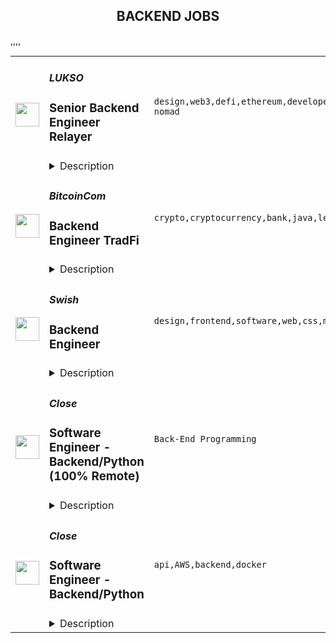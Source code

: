 <div align="center"><h2>BACKEND JOBS</h2></div><table><tr>
                <td width="100" height="100" rowspan="2">
                    <img src="https://remoteok.com/assets/img/jobs/c9c8f7b1670de7aaa6e3af78d07316f01668496545.peg" width="38px" height="auto">
                </td>
                <td width="300">
                    <h5>LUKSO</h5>
                    <h3>Senior Backend Engineer Relayer</h3>
                </td>
                <td width="300">
                    <code>design,web3,defi,ethereum,developer,testing,web,devops,cloud,typescript,lead,senior,health,engineer,engineering,backend,digital nomad</code>
                </td>
                <td width="200">
                <text>2 days ago</text>
                </td>
                <td width="100" rowspan="2">
                <a href="https://remoteOK.com/remote-jobs/remote-senior-backend-engineer-relayer-lukso-149107" align="right" target="_blank">Apply</a>
                </td>
            </tr>
            <tr>
                <td colspan="3">
                <details><summary>Description</summary>
                <p>As a Back End Engineer in the LUKSO engineering team, your mission is to partner with us to enhance our backend capabilities and build new features. You will contribute to the development of building various APIs, backend queuing systems or/and blockchain transaction relay services. Some of these will be off-chain solutions whilst others will be integrated with on-chain solutions.<br><br><span style="color:rgb(0, 0, 0);font-family:-apple-system ,;">LUKSO is focused on bringing blockchain technology to its next frontier with new tools and standards that will revolutionize the way the world interacts with blockchain. Creators and users will be able to have a seamless Web3 experience with LUKSO's future-proof solutions and we welcome talent around the world to join us in building the most innovative tools for the New Creative Economy.</span><br style="color:rgb(0, 0, 0);font-family:-apple-system ,;"><br style="color:rgb(0, 0, 0);font-family:-apple-system ,;"><span style="color:rgb(0, 0, 0);font-family:-apple-system ,;">LUKSO was Co-Founded by Chief Blockchain Architect, </span><a href="https://www.linkedin.com/in/fabian-vogelsteller-46365042/" rel="noreferrer noopener nofollow" style="background-color:rgb(255, 255, 255);text-decoration:none;color:rgb(44, 92, 197);cursor:pointer;font-family:-apple-system ,;">Fabian Vogelsteller</a><span style="color:rgb(0, 0, 0);font-family:-apple-system ,;">, author of ERC-20, ERC-725, Web3.js, Mist Browser and former Lead Dapp developer of Ethereum and </span><a href="https://www.linkedin.com/in/marjorie-hernandez-3059473a/" rel="noreferrer noopener nofollow" style="background-color:rgb(255, 255, 255);text-decoration:none;color:rgb(44, 92, 197);cursor:pointer;font-family:-apple-system ,;">Marjorie Hernandez</a><span style="color:rgb(0, 0, 0);font-family:-apple-system ,;">, an early blockchain strategist working with Ethereum, IOTA Foundation and world-renowned brands, who also Co-Founded </span><a href="https://discover.thedematerialised.com/" rel="noreferrer noopener nofollow" style="background-color:rgb(255, 255, 255);text-decoration:none;color:rgb(44, 92, 197);cursor:pointer;font-family:-apple-system ,;">THE DEMATERIALISED</a><span style="color:rgb(0, 0, 0);font-family:-apple-system ,;">.</span><br style="color:rgb(0, 0, 0);font-family:-apple-system ,;"><br style="color:rgb(0, 0, 0);font-family:-apple-system ,;"><span style="color:rgb(0, 0, 0);font-family:-apple-system ,;">LUKSO is now being developed by 40+ people around the globe and we are looking for motivated and passionate people who are up to the task of joining us in building out the foundation for the New Creative Economy and the apps that power it.</span><br>--<br><strong>In one year youâll know you were successful if youâveâ¦<br></strong></p><ul>
<li>Worked closely with Product Owners and third-party service consumers on the development of the new features.</li>
<li>Produced quality codebase with maximum simplicity and testability that is well documented.</li>
<li>Worked with technologies such as RESTful APIs, becoming the subject matter expert.</li>
<li>Helped to shape LUKSOâs core development mission, with your influence and expertise.</li>
</ul><p><strong>A background like this helps:</strong></p><ul>
<li>Several years of professional experience working with Gitflow (or being able to compromise on this with the team).</li>
<li>Node.js experience (such as NestJS, Express or similar)..</li>
<li>Additional experience in TypeScript and/or experience in hard typed language.</li>
<li>Experience working with Domain driven design (separation of concern or SoA - service oriented architecture).</li>
<li>Familiar with testing libraries such as Jest, Mocha, Cypress</li>
<li>Good understanding of SQL.</li>
<li>Great communicator and able to construct needs/requirements properly.</li>
<li>Knowledge of DevOps basics, but also maybe specifics of Cloud Services and containerisation</li>
<li>Collaboration on the requirements, needs and flaws.</li>
<li>Understanding of scrumban/ all the standard rituals for agile approach.</li>
<li>Knowledge of queueing systems is great to have.</li>
<li>Understanding of stateful web with websockets is a massive plus.</li>
<li>Kubernetes knowledge is also a massive plus.</li>
<li>A demonstrated interest in cryptocurrencies/blockchain/web3 Technology, attending conferences or even being involved with DAOs, with a willingness and eagerness to learn on a daily basis. </li>
</ul><div><strong>What We Offer:</strong></div><ul>
<li>Innovation-driven working environment, where youâll be part of a project that aims to set new standards in the industry and change the world we live in: doc.lukso.tech</li>
<li>Team lunches and social activities</li>
<li>Regular in-office health & sporting activities</li>
<li>Collaborative squads and a flat structure, with a renowned team of industry experts</li>
<li>Work fully remote CEST +/-6h or from our picturesque LUKSO office located next to the Spree river in Berlin, Germany</li>
</ul><div>--</div><div>LUKSO is the new blockchain for the Creative Economy. As a next-generation layer-1 EVM blockchain, LUKSO has introduced new tools and standards that will bring blockchain technology to its next frontier. The building blocks for the New Creative Economy will revolutionize the way users and creators interact with the blockchain. From Fashion, Art, Music, Entertainment, Gaming, Social Media and more, we welcome you to explore our open and interoperable blueprint for the physical and digital worlds.</div><div><br></div><div>LUKSO has introduced new standards called LUKSO Standard Proposals (LSPs), which are the building blocks for the New Creative Economy. These building blocks can be used to create user-friendly dApps and lower the barriers of entry in Web3 for all creators and users.</div><div><br></div><div>
<a href="https://docs.lukso.tech/standards/universal-profile/introduction" rel="noreferrer noopener nofollow"><strong>Universal Profiles</strong></a> bring social identity to blockchain and improve the overall user experience in Web3. With upgradable security, these platform-agnostic smart-contract-based accounts empower users and creators and allow for true ownership, interoperability, transaction relay services and more.  </div><div><br></div><div>LUKSOâs new standards allow for flexible NFTs that are extensible and directly compatible with Universal Profiles. <a href="https://docs.lukso.tech/standards/nft-2.0/introduction" rel="noreferrer noopener nofollow"><strong>NFTs 2.0</strong></a> are updatable, safer and have unlimited metadata, batch transfers and even better IDs.</div><div><br></div><div>LUKSO is bringing blockchain beyond DeFi with <strong>Cultural Currencies</strong>. The future of blockchain is social, and LUKSOâs essential, future-proof solutions are reshaping the way the world interacts with the blockchain.</div><div><br></div><div>
<strong>You belong here.</strong><br><br>At LUKSO, we welcome applicants from around the world of all abilities, race, ethnicity, gender/gender expression and age to explore our solutions and join us in building out the foundation for the New Creative Economy. We look forward to meeting you!</div><br/><br/>Please mention the word **EASES** and tag RNTQuODIuMTY5LjE4OQ== when applying to show you read the job post completely (#RNTQuODIuMTY5LjE4OQ==). This is a beta feature to avoid spam applicants. Companies can search these words to find applicants that read this and see they're human.
                </details>
                </td>
            </tr>,<tr>
                <td width="100" height="100" rowspan="2">
                    <img src="https://remoteok.com/assets/img/jobs/b8400079cb1e6c050e60c6cd1bbf8d921668496519.png" width="38px" height="auto">
                </td>
                <td width="300">
                    <h5>BitcoinCom</h5>
                    <h3>Backend Engineer TradFi</h3>
                </td>
                <td width="300">
                    <code>crypto,cryptocurrency,bank,java,lead,engineer,engineering,educational,backend</code>
                </td>
                <td width="200">
                <text>2 days ago</text>
                </td>
                <td width="100" rowspan="2">
                <a href="https://remoteOK.com/remote-jobs/remote-backend-engineer-tradfi-bitcoincom-149096" align="right" target="_blank">Apply</a>
                </td>
            </tr>
            <tr>
                <td colspan="3">
                <details><summary>Description</summary>
                <div class="styles--2BkR3">
<p>Bitcoin.com's mission is to create more 'economic freedom' in the world. By economic freedom we mean the ability for individuals to freely acquire and use personal resources however they choose. We assert that economic freedom is a fundamental human right and a vital component of human dignity, and we believe that it is foundational for peaceful and prosperous societies.</p>
<p>Our vision is to provide the next billion people with access to products that exemplify the ideals of Bitcoin. These ideals - which include peer-to-peer transactions, decentralization, censorship resistance, and permissionless-ness - support economic freedom.</p>
<p>Our approach is to develop and promote widely accessible products that support economic freedom. For example, our digital wallet - which has 29 million downloads - provides people with an easy-to-use, non-custodial method for buying, selling, storing, sending, receiving, and trading cryptocurrencies.</p>
<p>We are seeking a talented Java Backend Engineer who shares our vision.</p>
<p>Tradfi, or âTraditional Financeâ, is our way of introducing users to the exciting world of cryptocurrency. Leveraging our world renowned brand, you will guide users as they take the first step from their bank account to their first decentralized wallet. By creating exciting opportunities such as educational tools, rewards tokens, crypto card, shared wallets and much more, the TradFi team is at the heart of every users journey at [bitcoin.com](http://bitcoin.com). If youâre ready to onboard millions of users into the cryptocurrency ecosystem, tradfi is the fit for you.</p>
<p>The position will require the successful candidate to work inter-departmentally across Engineering and Product Management.</p>
<p><strong>Role:</strong></p>
<ol>
<li>Build features, infrastructure, architecture and applications for world-class cryptocurrency products and services</li>
<li>Able to lead and oversee coding at all levels of the stack including engineering design, setting and ensuring high standards and best practices</li>
<li>Build robust solutions that scale globally.</li>
<li>Able to work to tight deadlines</li>
<li>Expressive in a collaborative way when new features need to built fast, or older features need to be shut down</li>
<li>Communicates thoughts in a clear and concise way</li>
</ol>
<p><strong>CoreÂ </strong><strong>Competencies</strong></p>
<ol>
<li>3+ years of Java or other object oriented languages</li>
<li>Experience using common Java frameworks (Spring, RxJava)</li>
<li>Strong knowledge of object-oriented design</li>
<li>Communicates well in both written and verbal English</li>
</ol>
<p><strong>Nice To Have:</strong></p>
<ul>
<li>Knowledge of working with Cassandra</li>
<li>Worked with reactive frameworks</li>
<li>Experience working within an Agile framework</li>
</ul>
<p><strong>Benefits</strong></p>
<p>We are serious about what we do, but more importantly, we have a lot of fun doing it. Our work culture is modern, meaning we strive for work experiences based on transparency, productivity, trust, and passion. For all benefits include:</p>
<ul>
<li>Flexible work hours</li>
<li>Remote work</li>
<li>Health insurance reimbursement</li>
<li>Wellness program (gym, etc.)</li>
</ul>
</div><br/><br/>Please mention the word **DARLING** and tag RNTQuODIuMTY5LjE4OQ== when applying to show you read the job post completely (#RNTQuODIuMTY5LjE4OQ==). This is a beta feature to avoid spam applicants. Companies can search these words to find applicants that read this and see they're human.
                </details>
                </td>
            </tr>,<tr>
                <td width="100" height="100" rowspan="2">
                    <img src="https://remoteok.com/assets/img/jobs/a24dcadfe407749e271937de59928fc21668410160.png" width="38px" height="auto">
                </td>
                <td width="300">
                    <h5>Swish</h5>
                    <h3>Backend Engineer</h3>
                </td>
                <td width="300">
                    <code>design,frontend,software,web,css,mobile,lead,analytics,engineer,engineering,backend,digital nomad</code>
                </td>
                <td width="200">
                <text>3 days ago</text>
                </td>
                <td width="100" rowspan="2">
                <a href="https://remoteOK.com/remote-jobs/remote-backend-engineer-swish-148596" align="right" target="_blank">Apply</a>
                </td>
            </tr>
            <tr>
                <td colspan="3">
                <details><summary>Description</summary>
                <div><span style="font-size:12pt;">The Engineering team at Swish is looking for talented Backend Engineers to create fast, scalable server infrastructures with a focus on the best possible user experiences. You will work closely with a talented team of designers, engineers, and product managers who design, implement and ship mission-critical features. You have prior experience developing high quality backend architecture and are excited about doing that at a company that is transforming the way enterprises run their businesses with a tech-focused, mobile-first mindset. You want to have productive technical discussions with a bias towards analytics and user feedback and contribute to the continuous improvement of our web and mobile experiences.</span></div><div><br></div><div><span style="font-size:12pt;">We are looking for individuals who are passionate about the latest technologies and can lead the design and development of scalable applications. A successful candidate will bring deep analytical ability, software engineering expertise, and the ability to deliver results within a fast-moving, agile environment.</span></div><div><br></div><div><b style="font-size:18px;">Our Stack</b></div><div><br></div><div><span style="font-size:12pt;">â¢ Frontend: React, Redux, ES6, ESLint, CSS Modules, Sass, Babel, Webpack, Flow, Jest</span></div><div><span style="font-size:12pt;">â¢ Backend: Node</span></div><div><span style="font-size:12pt;">â¢ Framework: Express, Next, Meteor</span></div><div><span style="font-size:12pt;">â¢ Datastore: MongoDB, Redis</span></div><div><span style="font-size:12pt;">â¢ Container: Docker</span></div><div><span style="font-size:12pt;">â¢ Hosting: AWS, Heroku</span></div><div><br></div><div><b style="font-size:18px;">A Typical Week</b></div><div><br></div><div><span style="font-size:12pt;">â¢ You'll brainstorm with product managers and designers to conceptualize new features.</span></div><div>â¢ <span style="font-size:12pt;">You'll collaborate with frontend engineers to build new features for a client.</span>
</div><div><span style="font-size:12pt;">â¢ You'll learn about new technologies and discuss potential solutions to problems.</span></div><div><span style="font-size:12pt;">â¢ You'll help our skilled support team triage bugs and troubleshoot production issues.</span></div><div><span style="font-size:12pt;">â¢ You'll mentor other engineers and deeply review code.</span></div><div><br></div><div><b style="font-size:18px;">Requirements</b></div><div><br></div><div><span style="font-size:12pt;">You'll be tasked with developing server infrastructures and applying them at scale to our projects. We look for the following attributes in candidates:</span></div><div><br></div><div><span style="font-size:12pt;">â¢ Strong communication skills.</span></div><div><span style="font-size:12pt;">â¢ Work across disciplines with team members from frontend, backend, design, and product.</span></div><div><span style="font-size:12pt;">â¢ Actively participate in product decisions and improve our development workflow.</span></div><div><span style="font-size:12pt;">â¢ 3+ years of relevant work experience building production server infrastructures, ideally using our stack.Experience with measuring and improving server response times in different conditions and environments.</span></div><div><span style="font-size:12pt;">â¢ Experience with unit and integration testing, continuous integration and deployment workflows.</span></div><div><span style="font-size:12pt;">â¢ Experience with developing REST APIs and integrating third-party APIs.</span></div><div><br></div><div><span style="font-size:12pt;">In all cases, you should be motivated by a desire to solve the most important problems and obtain unprecedented results and eager to push your methods to their maximal performance.</span></div><div><br></div><div><b style="font-size:18px;">Bonus Points</b></div><div><br></div><div><span style="font-size:12pt;">â¢ Degree in STEM field, especially software engineering or computer science related.</span></div><div><span style="font-size:12pt;">â¢ Interested in emerging technology such as machine learning and blockchain.</span></div><div><span style="font-size:12pt;">â¢ Track record of migrating legacy infrastructure to modern stacks.</span></div><div><span style="font-size:12pt;">â¢ Experience in small startÂ­up environments helping large enterprises.</span></div><div><span style="font-size:12pt;">â¢ Experience working with a team, especially a distributed team.</span></div><div><br></div><div><b style="font-size:18px;">About Swish </b></div><div><br></div><div>
<span style="font-size:12pt;">Launched in February 2013, </span><b style="font-size:12pt;"><a href="http://www.swishlabs.com/" class="postings-link" rel="noopener noreferrer nofollow">Swish</a></b><span style="font-size:12pt;"> is a fast-growing business with an innovative working culture and teams spanned across the world with teams in Toronto, San Francisco, Berlin, Auckland, Bruxelles, Medellin, and more. </span>
</div><div><br></div><div><span style="font-size:12pt;">We create products for successful business using cutting-edge technologies: Blockchain, Machine Learning, and Apps Dev. Working with Swish puts you in contact with prestigious brands, wherever your base is. We are a 100% remote-work company because we believe it is everyoneâs choice to live and work the way they prefer.</span></div><div><br></div><div><span style="font-size:12pt;">Work is organized in sprints Â - 2 weeks periods to which, as a member of our talent community, you choose to commit. You always have the choice to accept or decline a sprint, or take-on multiple sprints simultaneously. </span></div><div><br></div><div><span style="font-size:12pt;">We let members choose what suits them best depending on their current situation: family, travel, studies, finance. We know life is not linear and we respect the humans behind the screens. </span></div><div><br></div><div>
<span style="font-size:12pt;">Our work ethic relies on six core values: Transparency, Directness, Meritocracy, Autonomy, Responsibility, </span><span style="font-size:16px;">Continuous</span><span style="font-size:12pt;"> Learning.</span>
</div><div><br></div><div><span style="font-size:12pt;">Ensuring a diverse and inclusive workplace where we learn from each other is core to our values. We welcome people of different backgrounds, experiences, abilities, and perspectives. We are an equal opportunity employer and a fun place to work. </span></div><div><br></div><div><span style="font-size:12pt;">Join the future of work today.</span></div><div><br></div><br/><br/>Please mention the word **GODSEND** and tag RNTQuODIuMTY5LjE4OQ== when applying to show you read the job post completely (#RNTQuODIuMTY5LjE4OQ==). This is a beta feature to avoid spam applicants. Companies can search these words to find applicants that read this and see they're human.
                </details>
                </td>
            </tr>,<tr>
                <td width="100" height="100" rowspan="2">
                    <img src="https://wwr-pro.s3.amazonaws.com/logos/0082/0116/logo.gif" width="38px" height="auto">
                </td>
                <td width="300">
                    <h5>Close</h5>
                    <h3> Software Engineer - Backend/Python (100% Remote)</h3>
                </td>
                <td width="300">
                    <code>Back-End Programming</code>
                </td>
                <td width="200">
                <text>1 days ago</text>
                </td>
                <td width="100" rowspan="2">
                <a href="https://weworkremotely.com/remote-jobs/close-software-engineer-backend-python-100-remote-1" align="right" target="_blank">Apply</a>
                </td>
            </tr>
            <tr>
                <td colspan="3">
                <details><summary>Description</summary>
                <img src="https://we-work-remotely.imgix.net/logos/0082/0116/logo.gif?ixlib=rails-4.0.0&w=50&h=50&dpr=2&fit=fill&auto=compress" />

<p>
  <strong>Headquarters:</strong> USA
    <br /><strong>URL:</strong> <a href="http://www.close.com">http://www.close.com</a>
</p>

<div><strong>About Us</strong></div><div>
<a href="https://close.com/">Close</a> is a bootstrapped, profitable, 100% remote, ~70 person team of thoughtful individuals who value autonomy and impact. We’re eager to make a product our customers fall in love with over and over again.</div><div><br></div><div>We ❤️ startups &amp; SMBs. Since 2013, we’ve been building a CRM  that focuses on better communication, without the hassle of manual data entry or complex UI. Our goal: double the productivity of every sales rep.</div><div><br></div><div>Our backend <a href="https://stackshare.io/close-crm/close">tech stack</a> currently consists of Python Flask web apps with our <a href="https://github.com/closeio/tasktiger">TaskTiger</a> scheduler handling many of the backend asynchronous task processing chores. Our data stores include MongoDB, Postgres, Elasticsearch, and Redis. The underlying infrastructure runs on AWS using a combination of managed services like RDS and ElasticCache and non-managed services running on EC2 instances. All of our compute runs through CI/CD pipelines that build Docker images, run automated tests and deploy to our Kubernetes clusters. Our backend primarily serves a well-documented <a href="https://developer.close.com/">public API</a> that our front-end JavaScript app consumes. Our infrastructure is heavily automated using AWS tools, Terraform, and Ansible.</div><div><br></div><div>We love open sourcing our code and ideas on <a href="https://github.com/closeio">our GitHub</a> and on <a href="https://making.close.com/">The Making of Close</a>, our behind-the-scenes Product &amp; Engineering blog. Check out our projects like <a href="https://github.com/closeio/socketshark">SocketShark</a>, <a href="https://github.com/closeio/tasktiger">TaskTiger</a>,<a href="https://github.com/closeio/limitlion">LimitLion</a> and <a href="https://github.com/closeio/ciso8601">ciso8601</a>.</div><div><br></div><div><br></div><div><strong>About You</strong></div><div>We're looking for an experienced full-time (or part-time) Software Engineer to join our engineering team. Someone who has a solid understanding of web technologies and wants to help design, implement, launch, and scale major systems and user-facing features.</div><div><br></div><div>You should have senior level experience (~5 years) building modern back-end systems, with at least 3 years of that experience using Python.</div><div><br></div><div>You have hands on production experience woking with MongoDB, PostgreSQL, Elasticsearch, or similar data stores. You have significant experience designing, scaling, debugging, and optimizing systems to make them fast and reliable. You have experience participating in code reviews and providing overall code quality suggestions to help maintain the structure and quality of the codebase. You care about the craftsmanship of the code and systems you produce.</div><div><br></div><div>You’re comfortable working in a fast-paced environment with a small and talented team where you're supported in your efforts to grow professionally. You are able to manage your time well, communicate effectively and collaborate in a fully distributed team.</div><div><br></div><div>
<strong>You are located in an American or European time zone.<br></strong><br><strong>Bonus points if you have...</strong>
</div><ul>
<li>Contributed open source code related to our tech stack</li>
<li>Led small project teams building and launching features</li>
<li>Built B2B SaaS products</li>
<li>Experience with sales or sales tools</li>
</ul><div>
<br><strong>Come help us with projects like...</strong>
</div><ul>
<li>Conceiving, designing, building, and launching new user-facing features</li>
<li>Improving the performance and scalability of our GraphQL and <a href="https://developer.close.com/">REST</a> API.</li>
<li>Improving how we <a href="https://close.com/emailing/">sync</a> millions of sales emails and calendar events each month</li>
<li>Working with Twilio's API, WebSockets, and WebRTC to improve our <a href="https://close.com/calling/">calling features</a>
</li>
<li>Building user-facing analytics features that provide actionable insights based on sales activity data</li>
<li>Improving our Elasticsearch-backed powerful <a href="https://close.com/search/">search features</a>
</li>
<li>Improving our internal messaging infrastructure using streaming technologies like Kafka and Redis </li>
<li>Building new and enhancing existing integrations with other SaaS platforms like Google’s G Suite, Zapier, and Web Conferencing providers</li>
</ul><div>
<br><strong>Why work with us?</strong>
</div><ul>
<li>
<a href="https://www.youtube.com/watch?v=ZbyGnLhtj0o&amp;feature=youtu.be">Culture video</a> 💚</li>
<li>100% remote company <em>(we believe in trust and autonomy)</em>
</li>
<li>Choose between working 5 days/wk (standard full-time) or 4 days/wk @ 80% pay</li>
<li>
<a href="https://www.youtube.com/watch?v=gKjyXMz-q-Q&amp;feature=youtu.be">Annual team retreats</a> ✈️</li>
<li>Quarterly virtual summits</li>
<li>5 weeks PTO + Winter Holiday Break</li>
<li>2 additional PTO days every year with the company</li>
<li>1 month paid sabbatical every 5 years</li>
<li>Co-working stipend</li>
<li>Revenue Share (after 1 year)</li>
<li>Paid parental leave</li>
<li>Medical, Dental, Vision with HSA option (US residents)</li>
<li>401k matching at 6% (US residents)</li>
<li>Dependent care FSA (US residents)</li>
<li>Contributor to <a href="https://stripe.com/climate">Stripe's climate</a> initiative 🌍❤️ </li>
<li>
<a href="https://close.io/about/">Our story and team</a> 🚀</li>
</ul><div>
<br>At Close, everyone has a voice. We encourage transparency and practice a mature approach to the work-place. In general, we don’t have strict policies, we have guidelines. Work/life harmony is an important part of our business - we believe you bring your best to work when you practice self-care (whatever that looks like for you).  </div><div><br></div><div>We come from 16 countries located in 5 of the 7 continents -- looking at you Antarctica and Australia ;-) ….. We’re a collection of talented humans rich in diverse backgrounds, lifestyles, and cultures. Every year we meet up somewhere around the world to spend time with one another. These gatherings are an opportunity to strengthen the social fiber of our global community.</div><div><br></div><div>Our team is growing in more ways than one - we’ve recently launched 17 babies (and counting!). Unanimously, our favorite and most impactful value is “Build a house you want to live in.” We strive to make decisions that are authentic for our people and help our customers become more successful.</div><div><br></div><div><em>Our application process was designed to promote equitable and unbiased hiring practices. We ask a small series of questions that are similar to what would be asked in the first interview. This helps us learn more about you right from the start so please be sure to answer each question thoughtfully. Each application will receive two screens by two different reviewers. Regardless of fit, you will hear back from us letting you know if we'll be moving forward.</em></div><div><br></div><div>
<em>Interested in </em><a href="https://close.com/"><em>Close</em></a><em> but don't think this role is the best fit for you? View our </em><a href="http://jobs.close.com/"><em>other positions</em></a><em>.</em>
</div>

<p><strong>To apply:</strong> <a href="https://weworkremotely.com/remote-jobs/close-software-engineer-backend-python-100-remote-1">https://weworkremotely.com/remote-jobs/close-software-engineer-backend-python-100-remote-1</a></p>

                </details>
                </td>
            </tr>,<tr>
                <td width="100" height="100" rowspan="2">
                    <img src="https://wwr-pro.s3.amazonaws.com/logos/0081/8267/logo.gif" width="38px" height="auto">
                </td>
                <td width="300">
                    <h5>TestGorilla</h5>
                    <h3> Senior Backend Engineer (Python)</h3>
                </td>
                <td width="300">
                    <code>Back-End Programming</code>
                </td>
                <td width="200">
                <text>1 days ago</text>
                </td>
                <td width="100" rowspan="2">
                <a href="https://weworkremotely.com/remote-jobs/testgorilla-senior-backend-engineer-python-9" align="right" target="_blank">Apply</a>
                </td>
            </tr>
            <tr>
                <td colspan="3">
                <details><summary>Description</summary>
                <img src="https://we-work-remotely.imgix.net/logos/0081/8267/logo.gif?ixlib=rails-4.0.0&w=50&h=50&dpr=2&fit=fill&auto=compress" />

<p>
  <strong>Headquarters:</strong> Amsterdam, The Netherlands
    <br /><strong>URL:</strong> <a href="https://www.testgorilla.com/">https://www.testgorilla.com/</a>
</p>

<div>Hi there,<br><br>
</div><div>I’m Nicolas, <a href="https://www.testgorilla.com/">TestGorilla</a>’s Head of Engineering. We’re a fast-growing HR tech startup that helps hiring teams make better hiring decisions faster and bias-free.<br><br>
</div><div>Over the past year, we’ve experienced tremendous growth. More than 7,500 companies have replaced CVs with our assessments to screen candidates in an unbiased and data-driven way.</div><div><br></div><div>As we scale our efforts in 2022 and beyond, we’re looking for a <strong>Senior Backend Engineer</strong>, to help us accelerate the development of our product. </div><div><br></div><h1>The proposition</h1><ul>
<li>Helping shape a fast-growing HR tech startup as an early employee</li>
<li>Fully remote position with bright, motivated, and friendly colleagues around the world </li>
<li>Competitive salary  + share appreciation rights (SARs)</li>
<li>Flexible hours and vacation</li>
<li>Paid parental leave </li>
<li>€1000 remote working budget per year</li>
<li>3.5% of salary learning &amp; development budget</li>
</ul><div><br></div><h1>The role in context</h1><div>We are looking for a <strong>Senior Backend Engineer</strong> to join our engineering department and help us bring our product to Enterprise level maturity. Your work will directly impact hundreds of thousands of users around the world.</div><div> </div><div>As a senior member of the engineering team, you’ll build and deliver backend solutions such as APIs, integrations, and architecture components to enable the rapid growth of all our products.</div><div> </div><div>You’ll own the design, code, and deployment of solutions and make sure they perform and scale in production. </div><div> </div><h1>You’ll spend time on the following</h1><ul>
<li>Create highly scalable and reliable microservices architectures</li>
<li>Lead the entire software development and delivery cycle from ideation to deployment and everything in between</li>
<li>Write clean, tested, and well-documented code</li>
<li>Apply modern backend technologies, including but not limited to <a href="https://www.testgorilla.com/test-library/programming-skills-tests/python-coding-test-data-structures-objects/">Python</a>, Django, Redis, and AWS</li>
<li>Efficiently utilize DevOps tools and practices to deliver high-quality software as well as value to end customers as early as possible.</li>
<li>Work in a collaborative, talented distributed team across Europe, United States, South America, and Asia.</li>
<li>You will act as a mentor for less-experienced team members through both your technical knowledge and <a href="https://www.testgorilla.com/test-library/role-specific-skills-tests/leadership-people-management-test/">leadership skills</a>
</li>
</ul><div><br></div><h1>Here’s what we’re looking for</h1><ul>
<li>Experience in software development &amp; delivery</li>
<li>You can efficiently write high-quality, well-tested code and you are comfortable with functional and Object-Oriented programming languages</li>
<li>You have experience building distributed and highly scalable systems including REST APIs and event-driven architectures</li>
<li>You have strong knowledge about data storage design using relational and NoSQL databases</li>
<li>You understand the importance of reliable monitoring, deployment strategies, and a highly scalable and robust cloud infrastructure</li>
<li>You are passionate about improving skills and learning new technologies</li>
<li>You enjoy influencing others and always advocate for technical excellence while being open to change </li>
<li>You’re resilient in ambiguous situations and can approach challenges from multiple perspectives</li>
<li>You have strong written and verbal communication skills. You can validate your decisions and communicate them clearly</li>
</ul><div>We typically expect candidates with at least <strong><em>7 years of Senior Backend Engineer (Python) experience</em></strong> to have the skills mentioned above.<br><br>
</div><h1>Bonus points if ...</h1><ul>
<li>you have experience in a SaaS product based company</li>
<li>you are comfortable with Agile methods, such as Extreme Programming (XP), <a href="https://www.testgorilla.com/test-library/role-specific-skills-tests/scrum-master-test/">Scrum</a>, and/or Kanban</li>
<li>you have a working knowledge of cloud technology such as AWS, Azure, Kubernetes, and Docker</li>
</ul><div><br></div><div><br></div><h1>Interested?</h1><div>Here at TestGorilla, we eat our own dog food. We use our assessment platform to make sure we make the best hiring decisions faster and bias-free. I took one too and I enjoyed it!<br><br>
</div><div>So if this role sounds like a good fit for you, I’d like you to take an assessment so we can get a better idea about whether you would fit the role. It’s also a great opportunity for you to get to know our product! Simply use the Apply button or click <a href="https://assessment.testgorilla.com/testtaker/publicinvitation/c10ca3ab-378a-44e3-a335-5d39e1eb3b03">here</a>.<br><br>
</div><div>If you’re hired, I’ll do everything I can to help you succeed at <a href="https://www.testgorilla.com/">TestGorilla</a> and throughout the rest of your career.</div>

<p><strong>To apply:</strong> <a href="https://weworkremotely.com/remote-jobs/testgorilla-senior-backend-engineer-python-9">https://weworkremotely.com/remote-jobs/testgorilla-senior-backend-engineer-python-9</a></p>

                </details>
                </td>
            </tr>,<tr>
                <td width="100" height="100" rowspan="2">
                    <img src="https://weworkremotely.com/assets/IsotypeV2-1ebe3dd57673f3e8d02b7490bc0faaef55d6a95d3a4aaf17298bd3ed503ae7fe.svg" width="38px" height="auto">
                </td>
                <td width="300">
                    <h5>CoverGo</h5>
                    <h3> Senior Backend Engineer .Net</h3>
                </td>
                <td width="300">
                    <code>All Other Remote</code>
                </td>
                <td width="200">
                <text>1 days ago</text>
                </td>
                <td width="100" rowspan="2">
                <a href="https://weworkremotely.com/listings/covergo-senior-backend-engineer-net-4" align="right" target="_blank">Apply</a>
                </td>
            </tr>
            <tr>
                <td colspan="3">
                <details><summary>Description</summary>
                

<p>
  <strong>Headquarters:</strong> Warsaw, Masovian Voivodeship, Poland
    <br /><strong>URL:</strong> <a href="http://covergo.com">http://covergo.com</a>
</p>

<p><strong>Top 3 Reasons To Join Us</strong><br></p>
<ul> <li>Competitive Salary</li> <li>100% Remote</li> <li>Working on the latest tech for the Insurtech Market Leader</li> </ul>
<p><strong>About Us</strong></p>
<p>At CoverGo, our mission is to help insurance companies and banks to make insurance 100% digital, to better serve their customers.</p>
<ul> <li>We are the leading provider of cutting-edge technology to the insurance industry</li> <li>We're also the winner of the insurtech of the year in all of Asia in 2021 and other awards globally</li> <li>We work with enterprise clients such as AXA, MSIG, DBS, Fubon, Bank of China Group Insurance, and many more</li> <li>We're an international, diverse team with over 20 nationalities and team members working remotely from all over the world</li> <li>We are fully funded and backed by reputable VC funds and strategic institutional investors</li> <li>We have offices in Singapore, Hong Kong, and Vietnam. We plan to expand to the US and other markets in the upcoming months</li> <li>We've grown our annualized revenue by over 1000% since January 2021</li> <li>We're constantly working towards making CoverGo a workplace that you love coming to. We deeply believe that bringing together a diversity of thoughts, expressions, and perspectives is key to building the best culture for equally diverse communities all over the world</li> </ul>
<p><strong>About the Role</strong></p>
<p>.Net Backend engineering is the heart of our technical excellence. We are looking for people who are able to analyze complex insurance domains and build high-quality API and microservices in cross-functional product and project teams. </p>
<p>CoverGo is a Kubernetes-native platform that consists of around twenty microservices exposed via a GraphQL gateway (<a href="https://api.covergo.com/playground" class="external">https://api.covergo.com/playground</a>), based on .net 6.</p>
<p><strong>What You Will Do</strong><br></p>
<ul> <li>Help us build, grow and maintain our services</li> <li>Apply your skills to develop robust and scalable software</li> </ul>
<p><strong>You'll be successful in this role if:</strong></p>
<ul> <li>You are a hands-on engineer, and you love what you do</li> <li>You are a quick learner and excited about learning new technologies</li> <li>You are passionate about automated testing, code quality and engineering best practices</li> <li>You advocate software craftsmanship and take pride in your work</li> <li>You enjoy collaborating with engineers across functional teams and have excellent communication skills</li> <li>You enjoy taking full ownership of projects from conception to production</li> </ul>
<p><strong>What We Need</strong><br></p>
<ul> <li>Experience in Event sourcing, CQRS, and DDD (Domain Driven Design)</li> <li>Excellent understanding of .NET Core and C#</li> <li>Experience with Docker</li> <li>Familiarity with microservices using GraphQL</li> <li>Experience with database technologies like MongoDB, PostgreSQL</li> <li>Intensive TDD practice</li> </ul>
<p><strong>It'll be nice if you have some experience in areas:</strong></p>
<ul> <li>Event Storming or Event Modeling</li> <li>SpecFlow and BDD</li> <li>GitHub Actions</li> <li>Cloud Computing platforms: Amazon AWS, Microsoft Azure, Google Cloud, Alibaba etc.</li> <li>MS/BS in Computer Science or a related degree</li> <li>Insurance and fintech experience</li> <li>Know what these names are about: Vaughn Vernon, Eric Evans, Martin Fawler</li> <li>Kubernetes</li> <li>GitOps</li> </ul>
<p><strong>Why You'll Love Working Here</strong></p>
<ul> <li>Salary: Up to 5000USD/Month</li> <li>Full-remote employment, work from anywhere and/or from one of our physical offices in Vietnam, Singapore or Hong Kong occasionally</li> <li>Local time zone office hours, work by your schedule</li> <li>Paid annual leaves</li> <li>Employee stock options</li> <li>Performance bonus</li> <li>Performance review 2x a year</li> <li>Company activities &amp; team offsites to exotic locations</li> <li>Training and development plan</li> </ul>

<p><strong>To apply:</strong> <a href="https://weworkremotely.com/remote-jobs/covergo-senior-backend-engineer-net-4">https://weworkremotely.com/remote-jobs/covergo-senior-backend-engineer-net-4</a></p>

                </details>
                </td>
            </tr>,<tr>
                <td width="100" height="100" rowspan="2">
                    <img src="https://remotive.com/job/1479998/logo" width="38px" height="auto">
                </td>
                <td width="300">
                    <h5>FM</h5>
                    <h3>Laravel PHP Backend Engineer</h3>
                </td>
                <td width="300">
                    <code>ADS,CSS,html,music</code>
                </td>
                <td width="200">
                <text>14 days ago</text>
                </td>
                <td width="100" rowspan="2">
                <a href="https://remotive.com/remote-jobs/software-dev/laravel-php-backend-engineer-1479998" align="right" target="_blank">Apply</a>
                </td>
            </tr>
            <tr>
                <td colspan="3">
                <details><summary>Description</summary>
                <p>We’re hiring a mid-level Laravel engineer to work on our web and mobile applications. These applications are the way that thousands of creative people around the world find great music and inspiring clips for use in their projects and campaigns.<br></p><br><p><strong>About Us</strong></p><p>FM is the parent company of Musicbed and Filmsupply, two premium content licensing brands in the filmmaking industry. We represent an elite roster of musicians and filmmakers and place their work in movies, shows, ads, short films, and more. <br></p><br><p>Headquartered in Fort Worth, Texas, we work with entertainment powerhouses like Sony Pictures, 20th Century Fox, Lionsgate, Netflix, MTV, and ESPN; as well as the world’s top brands like Nike, Apple, Google, Lamborghini, and Spotify.</p><br><p><strong>Core Duties</strong></p><p>As part of the Engineering team, your time will be spent collaborating with other engineers and clients. You will be involved in the full development life-cycle for new and existing products. The ideal candidate loves tinkering with cutting edge technology and has at least 2  years solid experience working with PHP and Laravel. You will be able to code out features in PHP, create quality pull requests and help our team stay current with best industry practices.</p><br><p>Although PHP (preferably Laravel) is the core competency for this position, we work with a variety of  AWS technologies, as well as with Elasticsearch, Redis, Memcached, payment gateways, multiple API integrations, and a whole lot more. We take pride in our work and follow best industry practices in everything we do.</p><br><p>We have a very relaxed working environment, flexible working hours and a super friendly team. You will learn tons of new things and be exposed to lots of new technologies. We’re after individuals that are curious about the possibility of technology, are eager to learn, and are diligent and kind. Our teams work well because we place trust in them to succeed. We believe in healthy debate and that great ideas can come from anybody. As such, you’ll have plenty of opportunities to add your own input in our software.</p><br><p>The engineering team has a remote-first culture. As such, you will be comfortable working remotely, possess excellent verbal and written communication skills and be able to manage your own time.</p><br><p>This is an excellent opportunity to move your career forward and be part of an amazing team.</p><br><p><strong>Experience and Skills</strong></p><ul><li><p>At least 2 years solid experience with PHP (preferably Laravel)</p></li><li><p>Good understanding of relational databases (MySQL / Postgres)</p></li><li><p>API driven development</p></li><li><p>Git + GitHub knowledge</p></li><li><p>Excellent analytical and problem solving skills</p></li><li>Ability to write unit and acceptance tests</li></ul><br><p><strong>A Great Candidate Will Have</strong></p><ul><li>Excellent written and verbal communication skills in English</li><li>Desire to work in a team-centered, collaborative environment</li><li>High professional standards - strong motivation for individual and organization success</li><li>Strong work ethic, with the ability to deliver solid work on tight schedules</li><li>Some server admin (Ubuntu, nginx, Forge, Envoyer, Docker, AWS) experience</li><li>Some unit / integration / acceptance testing experience</li><li>Some Elasticsearch, Redis, Memcache experience</li></ul>
<img src="https://remotive.com/job/track/1479998/blank.gif?source=public_api" alt=""/>
                </details>
                </td>
            </tr>,<tr>
                <td width="100" height="100" rowspan="2">
                    <img src="https://remotive.com/job/1368332/logo" width="38px" height="auto">
                </td>
                <td width="300">
                    <h5>Close</h5>
                    <h3>Software Engineer - Backend/Python</h3>
                </td>
                <td width="300">
                    <code>api,AWS,backend,docker</code>
                </td>
                <td width="200">
                <text>23 days ago</text>
                </td>
                <td width="100" rowspan="2">
                <a href="https://remotive.com/remote-jobs/software-dev/software-engineer-backend-python-1368332" align="right" target="_blank">Apply</a>
                </td>
            </tr>
            <tr>
                <td colspan="3">
                <details><summary>Description</summary>
                <p><strong> About Us </strong></p>
<p>At <a href="https://close.com/" rel="nofollow">Close</a>, we're building the sales communication platform of the future. With our roots as the very first sales CRM to include built-in calling, we're leading the industry toward eliminating manual processes and helping companies to close more deals(faster). Since our founding in 2013, we've grown to become a profitable, 100% globally distributed team of 50+ high-performing, happy people that are dedicated to building a product our customers love. </p>
<p> </p>
<p> Our backend <a href="https://stackshare.io/close-crm/close" rel="nofollow">tech stack</a> currently consists of Python Flask web apps with our <a href="https://github.com/closeio/tasktiger" rel="nofollow">TaskTiger</a> scheduler handling many of the backend asynchronous task processing chores. Our data stores include MongoDB, Postgres, Elasticsearch, and Redis. The underlying infrastructure runs on AWS using a combination of managed services like RDS and ElasticCache and non-managed services running on EC2 instances. All of our compute runs through CI/CD pipelines that build Docker images, run automated tests and deploy to our Kubernetes clusters. Our backend primarily serves a well-documented <a href="https://developer.close.com/" rel="nofollow">public API</a> that our front-end JavaScript app consumes. Our infrastructure is heavily automated using AWS tools, Terraform, and Ansible. </p>
<p> </p>
<p> We open sourcing our code and ideas on <a href="https://github.com/closeio" rel="nofollow">our GitHub</a> and on <a href="https://making.close.com" rel="nofollow">The Making of Close</a>, our behind-the-scenes Product &amp; Engineering blog.Check out our projects like <a href="https://github.com/closeio/socketshark" rel="nofollow">SocketShark</a>, <a href="https://github.com/closeio/tasktiger" rel="nofollow">TaskTiger</a>, <a href="https://github.com/closeio/limitlion" rel="nofollow">LimitLion</a> and <a href="https://github.com/closeio/ciso8601" rel="nofollow">ciso8601</a>. </p>
<p><br><br></p>
<p><strong>About You </strong></p>
<p>We're looking for an experienced full-time (or part-time) Software Engineer to join our engineering team. Someone who has a solid understanding of web technologies and wants to help design, implement, launch, and scale major systems and user-facing features. </p>
<p> </p>
<p>You should have senior level experience (~5 years) building modern back-end systems, with at least 3 years of that experience using Python. </p>
<p> </p>
<p>You have hands on production experience woking with MongoDB, PostgreSQL, Elasticsearch, or similar data stores. You have significant experience designing, scaling, debugging, and optimizing systems to make them fast and reliable. You have experience participating in code reviews and providing overall code quality suggestions to help maintain the structure and quality of the codebase. You care about the craftsmanship of the code and systems you produce. </p>
<p> </p>
<p>You’re comfortable working in a fast-paced environment with a small and talented team where you're supported in your efforts to grow professionally. You are able to manage your time well, communicate effectively and collaborate in a fully distributed team. </p>
<p> </p>
<p>You are located in an American or European time zone. </p>
<p><br><br></p>
<p><strong>Bonus points if you have...</strong></p>
<ul style="margin-left: 2em; padding-left: 0px; color: #555659; white-space: pre-wrap;">
<li style="margin: 0px; padding: 0px;">Contributed open source code related to our tech stack</li>
<li style="margin: 0px; padding: 0px;">Led small project teams building and launching features</li>
<li style="margin: 0px; padding: 0px;">Built B2B SaaS products</li>
<li style="margin: 0px; padding: 0px;">Experience with sales or sales tools</li>
</ul>
<p> </p>
<p><span style="color: #555659;"><strong><span style="white-space: pre-wrap;">Come help us with projects like...</span><br></strong></span></p>
<ul style="margin-left: 2em; padding-left: 0px; color: #555659; white-space: pre-wrap;">
<li style="margin: 0px; padding: 0px;">Conceiving, designing, building, and launching new user-facing features</li>
<li style="margin: 0px; padding: 0px;">Improving the performance and scalability of our GraphQL and <a class="postings-link" href="https://developer.close.com/" rel="nofollow" style="color: #969799; text-decoration: underline;">REST</a> API.</li>
<li style="margin: 0px; padding: 0px;">Improving how we <a class="postings-link" href="https://close.com/emailing/" rel="nofollow" style="color: #969799; text-decoration: underline;">sync</a> millions of sales emails and calendar events each month</li>
<li style="margin: 0px; padding: 0px;">Working with Twilio's API, WebSockets, and WebRTC to improve our <a class="postings-link" href="https://close.com/calling/" rel="nofollow" style="color: #969799; text-decoration: underline;">calling features</a></li>
<li style="margin: 0px; padding: 0px;">Building user-facing analytics features that provide actionable insights based on sales activity data</li>
<li style="margin: 0px; padding: 0px;">Improving our Elasticsearch-backed powerful <a class="postings-link" href="https://close.com/search/" rel="nofollow" style="color: #969799; text-decoration: underline;">search features</a></li>
<li style="margin: 0px; padding: 0px;">Improving our internal messaging infrastructure using streaming technologies like Kafka and Redis </li>
<li style="margin: 0px; padding: 0px;">Building new and enhancing existing integrations with other SaaS platforms like Google’s G Suite, Zapier, and Web Conferencing providers</li>
</ul>
<p> </p>
<p><span style="color: #555659;"><span style="white-space: pre-wrap;"><strong>Why work with us?</strong></span><br></span></p>
<ul style="margin-left: 2em; padding-left: 0px; color: #555659; white-space: pre-wrap;">
<li style="margin: 0px; padding: 0px;"><a class="postings-link" href="https://www.youtube.com/watch?v=ZbyGnLhtj0o&amp;feature=youtu.be" rel="nofollow" style="color: #969799; text-decoration: underline;">Culture video</a> 💚</li>
<li style="margin: 0px; padding: 0px;">100% remote company <em>(we believe in trust and autonomy)</em></li>
<li style="margin: 0px; padding: 0px;">Choose between working 5 days/wk (standard full-time) or 4 days/wk @ 80% pay</li>
<li style="margin: 0px; padding: 0px;"><a class="postings-link" href="https://www.youtube.com/watch?v=gKjyXMz-q-Q&amp;feature=youtu.be" rel="nofollow" style="color: #969799; text-decoration: underline;">Annual team retreats</a> ✈️</li>
<li style="margin: 0px; padding: 0px;">Quarterly virtual summits</li>
<li style="margin: 0px; padding: 0px;">5 weeks PTO + Winter Holiday Break</li>
<li style="margin: 0px; padding: 0px;">2 additional PTO days every year with the company</li>
<li style="margin: 0px; padding: 0px;">1 month paid sabbatical every 5 years</li>
<li style="margin: 0px; padding: 0px;">Co-working stipend</li>
<li style="margin: 0px; padding: 0px;">Paid parental leave</li>
<li style="margin: 0px; padding: 0px;">Medical, Dental, Vision with HSA option (US residents)</li>
<li style="margin: 0px; padding: 0px;">401k matching at 6% (US residents)</li>
<li style="margin: 0px; padding: 0px;">Dependent care FSA (US residents)</li>
<li style="margin: 0px; padding: 0px;">Contributor to <a class="postings-link" href="https://stripe.com/climate" rel="nofollow" style="color: #969799; text-decoration: underline;">Stripe's climate</a> initiative 🌍❤️ </li>
<li style="margin: 0px; padding: 0px;"><a class="postings-link" href="https://close.io/about/" rel="nofollow" style="color: #969799; text-decoration: underline;">Our story and team</a> 🚀</li>
</ul>
<p> </p>
<p>At Close, everyone has a voice. We encourage transparency and practice a mature approach to the work-place. In general, we don’t have strict policies, we have guidelines. Work/life harmony is an important part of our business - we believe you bring your best to work when you practice self-care (whatever that looks like for you).   </p>
<p> </p>
<p>We come from 16 countries located in 5 of the 7 continents -- looking at you Antarctica and Australia ;-) ….. We’re a collection of talented humans rich in diverse backgrounds, lifestyles, and cultures. Every year we meet up somewhere around the world to spend time with one another. These gatherings are an opportunity to strengthen the social fiber of our global community. </p>
<p> </p>
<p>Our team is growing in more ways than one - we’ve recently launched 17 babies (and counting!). Unanimously, our favorite and most impactful value is “Build a house you want to live in.” We strive to make decisions that are authentic for our people and help our customers become more successful. </p>
<p> </p>
<p><em>Our application process was designed to promote equitable and unbiased hiring practices. We ask a small series of questions that are similar to what would be asked in the first interview. This helps us learn more about you right from the start so please be sure to answer each question thoughtfully. Each application will receive two screens by two different reviewers. Regardless of fit, you will hear back from us letting you know if we'll be moving forward. </em></p>
<img src="https://remotive.com/job/track/1368332/blank.gif?source=public_api" alt=""/>
                </details>
                </td>
            </tr></table>